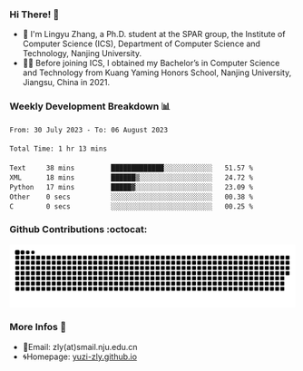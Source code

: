 ### Hi There! 👋 
- 🐳 I'm Lingyu Zhang, a Ph.D. student at the SPAR group, the Institute of Computer Science (ICS), Department of Computer Science and Technology, Nanjing University.
- 🧑‍🎓 Before joining ICS, I obtained my Bachelor’s in Computer Science and Technology from Kuang Yaming Honors School, Nanjing University, Jiangsu, China in 2021.

### Weekly Development Breakdown :bar_chart:

<!--START_SECTION:waka-->

```txt
From: 30 July 2023 - To: 06 August 2023

Total Time: 1 hr 13 mins

Text     38 mins         █████████████░░░░░░░░░░░░   51.57 %
XML      18 mins         ██████▒░░░░░░░░░░░░░░░░░░   24.72 %
Python   17 mins         █████▓░░░░░░░░░░░░░░░░░░░   23.09 %
Other    0 secs          ░░░░░░░░░░░░░░░░░░░░░░░░░   00.38 %
C        0 secs          ░░░░░░░░░░░░░░░░░░░░░░░░░   00.25 %
```

<!--END_SECTION:waka-->

### Github Contributions :octocat:

![](https://raw.githubusercontent.com/yuzi-zly/yuzi-zly/output/github-contribution-grid-snake.svg)              


### More Infos 📖

- 📧Email: zly(at)smail.nju.edu.cn
- 🌀Homepage: [yuzi-zly.github.io](https://yuzi-zly.github.io/)
